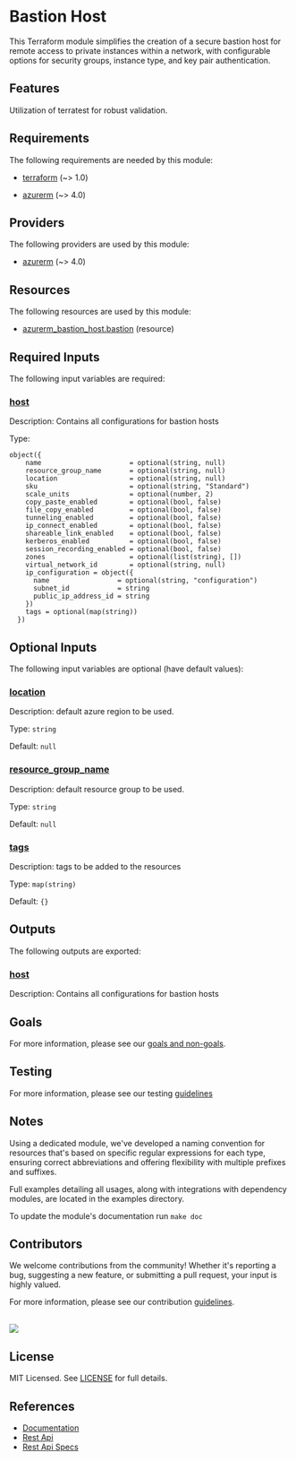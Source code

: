 # Bastion Host

This Terraform module simplifies the creation of a secure bastion host for remote access to private instances within a network, with configurable options for security groups, instance type, and key pair authentication.

## Features

Utilization of terratest for robust validation.

<!-- BEGIN_TF_DOCS -->
## Requirements

The following requirements are needed by this module:

- <a name="requirement_terraform"></a> [terraform](#requirement\_terraform) (~> 1.0)

- <a name="requirement_azurerm"></a> [azurerm](#requirement\_azurerm) (~> 4.0)

## Providers

The following providers are used by this module:

- <a name="provider_azurerm"></a> [azurerm](#provider\_azurerm) (~> 4.0)

## Resources

The following resources are used by this module:

- [azurerm_bastion_host.bastion](https://registry.terraform.io/providers/hashicorp/azurerm/latest/docs/resources/bastion_host) (resource)

## Required Inputs

The following input variables are required:

### <a name="input_host"></a> [host](#input\_host)

Description: Contains all configurations for bastion hosts

Type:

```hcl
object({
    name                      = optional(string, null)
    resource_group_name       = optional(string, null)
    location                  = optional(string, null)
    sku                       = optional(string, "Standard")
    scale_units               = optional(number, 2)
    copy_paste_enabled        = optional(bool, false)
    file_copy_enabled         = optional(bool, false)
    tunneling_enabled         = optional(bool, false)
    ip_connect_enabled        = optional(bool, false)
    shareable_link_enabled    = optional(bool, false)
    kerberos_enabled          = optional(bool, false)
    session_recording_enabled = optional(bool, false)
    zones                     = optional(list(string), [])
    virtual_network_id        = optional(string, null)
    ip_configuration = object({
      name                 = optional(string, "configuration")
      subnet_id            = string
      public_ip_address_id = string
    })
    tags = optional(map(string))
  })
```

## Optional Inputs

The following input variables are optional (have default values):

### <a name="input_location"></a> [location](#input\_location)

Description: default azure region to be used.

Type: `string`

Default: `null`

### <a name="input_resource_group_name"></a> [resource\_group\_name](#input\_resource\_group\_name)

Description: default resource group to be used.

Type: `string`

Default: `null`

### <a name="input_tags"></a> [tags](#input\_tags)

Description: tags to be added to the resources

Type: `map(string)`

Default: `{}`

## Outputs

The following outputs are exported:

### <a name="output_host"></a> [host](#output\_host)

Description: Contains all configurations for bastion hosts
<!-- END_TF_DOCS -->

## Goals

For more information, please see our [goals and non-goals](./GOALS.md).

## Testing

For more information, please see our testing [guidelines](./TESTING.md)

## Notes

Using a dedicated module, we've developed a naming convention for resources that's based on specific regular expressions for each type, ensuring correct abbreviations and offering flexibility with multiple prefixes and suffixes.

Full examples detailing all usages, along with integrations with dependency modules, are located in the examples directory.

To update the module's documentation run `make doc`

## Contributors

We welcome contributions from the community! Whether it's reporting a bug, suggesting a new feature, or submitting a pull request, your input is highly valued.

For more information, please see our contribution [guidelines](./CONTRIBUTING.md). <br><br>

<a href="https://github.com/cloudnationhq/terraform-azure-bastion/graphs/contributors">
  <img src="https://contrib.rocks/image?repo=cloudnationhq/terraform-azure-bastion" />
</a>

## License

MIT Licensed. See [LICENSE](./LICENSE) for full details.

## References

- [Documentation](https://learn.microsoft.com/en-us/azure/bastion/)
- [Rest Api](https://learn.microsoft.com/en-us/rest/api/virtualnetwork/bastion-hosts)
- [Rest Api Specs](https://github.com/Azure/azure-rest-api-specs/blob/main/specification/network/resource-manager/Microsoft.Network/stable/2023-04-01/bastionHost.json)
